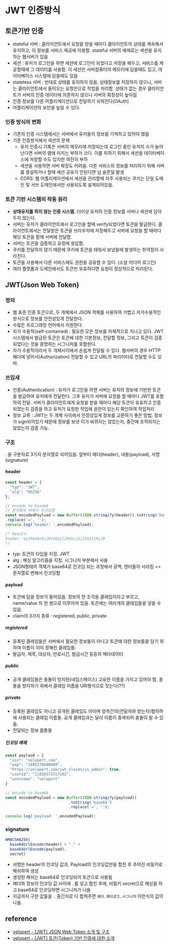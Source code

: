 # JWT 인증방식

## 토큰기반 인증

- stateful 서버 : 클라이언트에서 요청을 받을 때마다 클라이언트의 상태를 계속해서 유지하고, 이 정보를 서비스 제공에 이용함. stateful 서버의 예제로는 세션을 유지하는 웹서버가 있음
- 세션 : 유저가 로그인을 하면 세션에 로그인이 되었다고 저장을 해두고, 서비스를 제공할때에 그 데이터를 사용함. 이 세션은 서버컴퓨터의 메모리에 담을때도 있고, 데이터베이스 시스템에 담을때도 있음
- stateless 서버 : 반대로 상태를 유지하지 않음. 상태정보를 저장하지 않으니, 서버는 클라이언트에서 들어오는 요청만으로 작업을 처리함. 상태가 없는 경우 클라이언트가 서버의 인증 데이터에 의존하지 않으니 서버의 확장성이 높아짐
- 인증 정보를 다른 어플리케이션으로 전달하기 쉬워진다(OAuth)
- 어플리케이션의 보안을 높일 수 있다.

### 인증 방식의 변화

- 기존의 인증 시스템에서는 서버에서 유저들의 정보를 기억하고 있어야 했음
- 기존 인증방식에서 세션의 문제
  - 유저 인증시 기록은 서버의 메모리에 저장되는데 로그인 중인 유저의 수가 늘어난다면 서버의 램에 미치는 부하가 크다. 이를 피하기 위해서 세션을 데이터베이스에 저장할 수도 있지만 여전히 부하
  - 세션을 사용하면 서버 확장도 어려움. 다른 서비스의 정보를 처리하기 위해 서버를 증설하거나 할때 세션 공유가 안된다면 넘 슬픈일 발생
  - CORS: 웹 어플리케이션에서 세션을 관리할때 자주 사용되는 쿠키는 단일 도메인 및 서브 도메인에서만 사용되도록 설계되어있음. 

### 토큰 기반 시스템의 작동 원리

- **상태유지를 하지 않는 인증 시스템.** 더이상 유저의 인증 정보를 서버나 세션에 담아두지 않는다.
- 서버는 유저가 클라이언트에서 로그인을 할때 verify되었다면 토큰을 발급한다. 클라이언트에서는 전달받은 토큰을 브라우저에 저장해두고 서버에 요청을 할 때마다 해당 토큰을 함께 서버에 전달함.
- 서버는 토큰을 검증하고 요청에 응답함.
- 쿠키를 전달하지 않기 때문에 쿠키에 토큰을 태워서 보냈을때 발생하는 취약점이 사라진다.
- 토큰을 사용해서 다른 서비스에도 권한을 공유할 수 있다. (소셜 미디어 로그인)
- 여러 플랫폼과 도메인에서도 토큰만 유효하다면 요청이 정상적으로 처리된다.

## JWT(Json Web Token)

### 정의

- 웹 표준 인증 토큰으로, 두 개체에서 JSON 객체를 사용하여 가볍고 자가수용적인 방식으로 정보를 안전성있게 전달한다.
- 수많은 프로그래밍 언어에서 지원한다.
- 자가 수용적(self-contained) : 필요한 모든 정보를 자체적으로 지니고 있다. JWT 시스템에서 발급된 토큰은 토큰에 대한 기본정보, 전달할 정보, 그리고 토큰이 검증되었다는 것을 증명하는 시그니처를 포함한다.
- 자가 수용적이라서 두 개체사이에서 손쉽게 전달될 수 있다. 웹서버의 경우 HTTP 헤더에 넣어서(Authorization) 전달할 수 있고 URL의 파리미터로 전달할 수도 있따.

### 쓰임새

- 인증(Authentication) :  유저가 로그인을 하면 서버는 유저의 정보에 기반한 토큰을 발급하여 유저에게 전달한다. 그후 유저가 서버에 요청을 할 때마다 JWT를 포함하여 전달. 서버가 클라이언트에게 요청을 받을 때마다 해당 토큰이 유효하고 인증되었는지 검증을 하고 유저가 요청한 작업에 권한이 있는지 확인하여 작업처리
- 정보 교류 : JWT는 두 개체 사이에서 안정성있게 정보를 교환하기 좋은 방법. 정보가 sign되어있기 때문에 정보를 보낸 이가 바뀌지는 않았는지, 중간에 조작되지는 않았는지 검증 가능.

### 구조

`.`을 구분자로 3가지 문자열로 되어있음. 앞부터 헤더(header), 내용(payload), 서명(signature)

#### header

```js
const header = {
  "typ": "JWT",
  "alg": "HS256"
};

// encode to base64
// 문자열로 바꿔서 인코딩함
const encodedPayload = new Buffer(JSON.stringify(header)).toString('base64')
.replace('=', '');
console.log('header: ',encodedPayload);

/* Result:
header: eyJ0eXAiOiJKV1QiLCJhbGciOiJIUzI1NiJ9
*/
```

- typ: 토큰의 타입을 지정. JWT
- alg : 해싱 알고리즘을 지정. 시그니처 부분에서 사용
- JSON형태의 객체가 base64로 인코딩 되는 과정에서 공백, 엔터들이 사라짐 => 문자열로 변해서 인코딩함

#### payload

- 토큰에 담을 정보가 들어있음. 정보의 한 조각을 클레임이라고 부르고, name/value 의 한 쌍으로 이루어져 있음. 토큰에는 여러개의 클레임들을 넣을 수 있음.
- claim의 3가지 종류 : registered, public, private

##### registered

- 등록된 클레임들은 서버에서 필요한 정보들이 아니고 토큰에 대한 정보들을 담기 위하여 이름이 이미 정해진 클레임들. 
- 발급자, 제목, 대상자, 만료시간, 발급시간 등등의 메타데이터

##### public

- 공개 클레임들은 충돌이 방지된(네임스페이스) 고유한 이름을 가지고 있어야 함. 충돌을 방지하기 위해서 클레임 이름을 URI형식으로 짓는다(??)

##### private

- 등록된 클레임도 아니고 공개된 클레임도 아이며 양측간의(전달자와 받는자)협의하에 사용되는 클레임 이름들. 공개 클레임과는 달리 이름이 중복되어 충돌이 될 수 있음.
- 전달되는 정보 몸통들

##### 인코딩 예제

```js
const paylaod = {
  "iss": "velopert.com",
  "exp": "1485270000000",
  "https://velopert.com/jwt_claims/is_admin": true,
  "userId": "11028373727102",
  "username": "velopert"
}

// encode to base64
const encodedPayload = new Buffer(JSON.stringify(payload))
                            .toString('base64')
                            .replace('=', '');

console.log('payload: ',encodedPayload);
```

### signature

```js
HMACSHA256(
  base64UrlEncode(header) + "." +
  base64UrlEncode(payload),
  secret)
```

- 서명은 header의 인코딩 값과, Payload의 인코딩값만을 합친 후 주어진 비밀키로 해쉬하여 생성
- 생성된 해쉬는 base64로 인코딩되어 토큰으로 사용됨
- 헤더와 정보의 인코딩 값 사이에 `.`를 넣고 합친 후에, 비밀키 secret으로 해싱을 하고 base64로 인코딩하면 시그니처가 나옴
- 지금까지 구한 값들을 `.` 중간자로 다 합쳐주면 `헤더.페이로드.시그니처` 이런식의 값이 나옴.

## reference

- [velopert - [JWT] JSON Web Token 소개 및 구조](https://velopert.com/2389)
- [velopert - [JWT] 토큰(Token) 기반 인증에 대한 소개](https://velopert.com/2350)